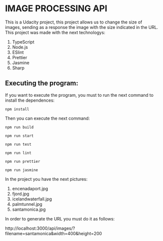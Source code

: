 # IMAGE PROCESSING API

This is a Udacity project, this project allows us to change the size of images, sending as a response the image with the size indicated in the URL.
This project was made with the next technologys:

1. TypeScript
2. Node.js
3. ESlint
4. Prettier
5. Jasmine
6. Sharp

## Executing the program:

If you want to execute the program, you must to run the next command to install the dependences:

```
npm install
```

Then you can execute the next command:

```
npm run build
```

```
npm run start
```

```
npm run test
```

```
npm run lint
```

```
npm run prettier
```

```
npm run jasmine
```

In the project you have the next pictures:

1. encenadaport.jpg
2. fjord.jpg
3. icelandwaterfall.jpg
4. palmtunnel.jpg
5. santamonica.jpg

In order to generate the URL you must do it as follows:

http://localhost:3000/api/images/?filename=santamonica&width=400&height=200
